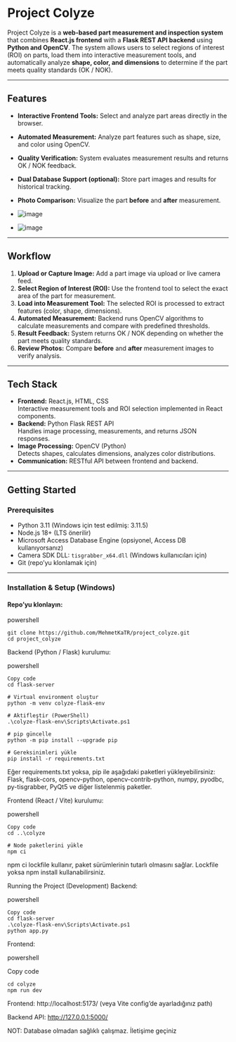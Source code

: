 # Project Colyze

Project Colyze is a **web-based part measurement and inspection system** that combines **React.js frontend** with a **Flask REST API backend** using **Python and OpenCV**. The system allows users to select regions of interest (ROI) on parts, load them into interactive measurement tools, and automatically analyze **shape, color, and dimensions** to determine if the part meets quality standards (OK / NOK).

---

## Features

- **Interactive Frontend Tools:** Select and analyze part areas directly in the browser.
- **Automated Measurement:** Analyze part features such as shape, size, and color using OpenCV.
- **Quality Verification:** System evaluates measurement results and returns OK / NOK feedback.
- **Dual Database Support (optional):** Store part images and results for historical tracking.
- **Photo Comparison:** Visualize the part **before** and **after** measurement.

- ![image](https://github.com/user-attachments/assets/49171c01-57e4-42f3-86b7-7b6239e97013)

- ![image](https://github.com/user-attachments/assets/69abdb27-4a11-4c25-a25c-6662716ce6ae)

---

## Workflow

1. **Upload or Capture Image:** Add a part image via upload or live camera feed.
2. **Select Region of Interest (ROI):** Use the frontend tool to select the exact area of the part for measurement.
3. **Load into Measurement Tool:** The selected ROI is processed to extract features (color, shape, dimensions).
4. **Automated Measurement:** Backend runs OpenCV algorithms to calculate measurements and compare with predefined thresholds.
5. **Result Feedback:** System returns OK / NOK depending on whether the part meets quality standards.
6. **Review Photos:** Compare **before** and **after** measurement images to verify analysis.

---

## Tech Stack

- **Frontend:** React.js, HTML, CSS  
  Interactive measurement tools and ROI selection implemented in React components.
- **Backend:** Python Flask REST API  
  Handles image processing, measurements, and returns JSON responses.
- **Image Processing:** OpenCV (Python)  
  Detects shapes, calculates dimensions, analyzes color distributions.
- **Communication:** RESTful API between frontend and backend.

---

## Getting Started

### Prerequisites

- Python 3.11 (Windows için test edilmiş: 3.11.5)  
- Node.js 18+ (LTS önerilir)  
- Microsoft Access Database Engine (opsiyonel, Access DB kullanıyorsanız)  
- Camera SDK DLL: `tisgrabber_x64.dll` (Windows kullanıcıları için)  
- Git (repo’yu klonlamak için)  

---

### Installation & Setup (Windows)

#### Repo’yu klonlayın:

powershell
```
git clone https://github.com/MehmetKaTR/project_colyze.git
cd project_colyze
```

Backend (Python / Flask) kurulumu:

powershell
```
Copy code
cd flask-server

# Virtual environment oluştur
python -m venv colyze-flask-env

# Aktifleştir (PowerShell)
.\colyze-flask-env\Scripts\Activate.ps1

# pip güncelle
python -m pip install --upgrade pip

# Gereksinimleri yükle
pip install -r requirements.txt
```

Eğer requirements.txt yoksa, pip ile aşağıdaki paketleri yükleyebilirsiniz:
Flask, flask-cors, opencv-python, opencv-contrib-python, numpy, pyodbc, py-tisgrabber, PyQt5 ve diğer listelenmiş paketler.

Frontend (React / Vite) kurulumu:

powershell
```
Copy code
cd ..\colyze

# Node paketlerini yükle
npm ci
```

npm ci lockfile kullanır, paket sürümlerinin tutarlı olmasını sağlar. Lockfile yoksa npm install kullanabilirsiniz.

Running the Project (Development)
Backend:


powershell

```
Copy code
cd flask-server
.\colyze-flask-env\Scripts\Activate.ps1
python app.py
```

Frontend:

powershell

Copy code
```
cd colyze
npm run dev
```

Frontend: http://localhost:5173/ (veya Vite config’de ayarladığınız path)

Backend API: http://127.0.0.1:5000/

NOT: Database olmadan sağlıklı çalışmaz.
İletişime geçiniz



